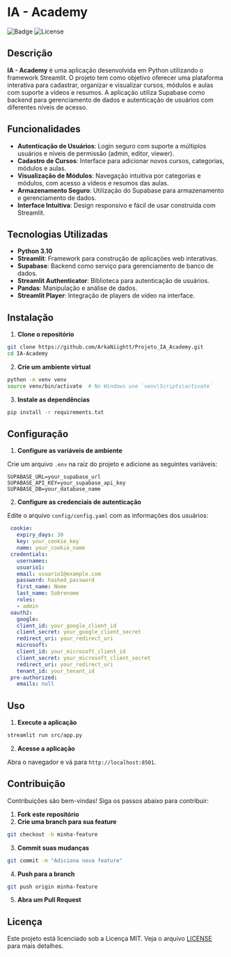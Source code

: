 # IA - Academy

![Badge](https://img.shields.io/badge/Python-3.10-blue)
![License](https://img.shields.io/badge/License-MIT-green)

## Descrição

**IA - Academy** é uma aplicação desenvolvida em Python utilizando o framework Streamlit. O projeto tem como objetivo oferecer uma plataforma interativa para cadastrar, organizar e visualizar cursos, módulos e aulas com suporte a vídeos e resumos. A aplicação utiliza Supabase como backend para gerenciamento de dados e autenticação de usuários com diferentes níveis de acesso.

## Funcionalidades

- **Autenticação de Usuários**: Login seguro com suporte a múltiplos usuários e níveis de permissão (admin, editor, viewer).
- **Cadastro de Cursos**: Interface para adicionar novos cursos, categorias, módulos e aulas.
- **Visualização de Módulos**: Navegação intuitiva por categorias e módulos, com acesso a vídeos e resumos das aulas.
- **Armazenamento Seguro**: Utilização do Supabase para armazenamento e gerenciamento de dados.
- **Interface Intuitiva**: Design responsivo e fácil de usar construída com Streamlit.

## Tecnologias Utilizadas

- **Python 3.10**
- **Streamlit**: Framework para construção de aplicações web interativas.
- **Supabase**: Backend como serviço para gerenciamento de banco de dados.
- **Streamlit Authenticator**: Biblioteca para autenticação de usuários.
- **Pandas**: Manipulação e análise de dados.
- **Streamlit Player**: Integração de players de vídeo na interface.

## Instalação

1. **Clone o repositório**

 ```bash
 git clone https://github.com/ArkaNiightt/Projeto_IA_Academy.git
 cd IA-Academy
 ```

2. **Crie um ambiente virtual**

 ```bash
 python -m venv venv
 source venv/bin/activate  # No Windows use `venv\Scripts\activate`
 ```

3. **Instale as dependências**

 ```bash
 pip install -r requirements.txt
 ```

## Configuração

1. **Configure as variáveis de ambiente**

 Crie um arquivo `.env` na raiz do projeto e adicione as seguintes variáveis:

 ```env
 SUPABASE_URL=your_supabase_url
 SUPABASE_API_KEY=your_supabase_api_key
 SUPABASE_DB=your_database_name
 ```

2. **Configure as credenciais de autenticação**

 Edite o arquivo `config/config.yaml` com as informações dos usuários:

```yaml
 cookie:
   expiry_days: 30
   key: your_cookie_key
   name: your_cookie_name
 credentials:
   usernames:
   usuario1:
   email: usuario1@example.com
   password: hashed_password
   first_name: Nome
   last_name: Sobrenome
   roles:
   - admin
 oauth2:
   google:
   client_id: your_google_client_id
   client_secret: your_google_client_secret
   redirect_uri: your_redirect_uri
   microsoft:
   client_id: your_microsoft_client_id
   client_secret: your_microsoft_client_secret
   redirect_uri: your_redirect_uri
   tenant_id: your_tenant_id
 pre-authorized:
   emails: null
```

## Uso

1. **Execute a aplicação**

 ```bash
 streamlit run src/app.py
 ```

2. **Acesse a aplicação**

 Abra o navegador e vá para `http://localhost:8501`.

## Contribuição

Contribuições são bem-vindas! Siga os passos abaixo para contribuir:

1. **Fork este repositório**
2. **Crie uma branch para sua feature**

 ```bash
 git checkout -b minha-feature
 ```

3. **Commit suas mudanças**

 ```bash
 git commit -m "Adiciona nova feature"
 ```

4. **Push para a branch**

 ```bash
 git push origin minha-feature
 ```

5. **Abra um Pull Request**

## Licença

Este projeto está licenciado sob a Licença MIT. Veja o arquivo [LICENSE](LICENSE) para mais detalhes.
